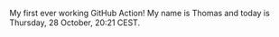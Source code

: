 My first ever working GitHub Action!
My name is Thomas and today is Thursday, 28 October, 20:21 CEST. 
